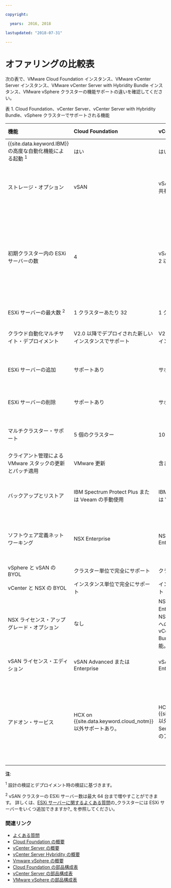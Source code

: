 ```yaml
---

copyright:

  years:  2016, 2018

lastupdated: "2018-07-31"

---
```


# オファリングの比較表

次の表で、VMware Cloud Foundation インスタンス、VMware vCenter Server インスタンス、VMware vCenter Server with Hybridity Bundle インスタンス、VMware vSphere クラスターの機能サポートの違いを確認してください。

表 1. Cloud Foundation、vCenter Server、vCenter Server with Hybridity Bundle、vSphere クラスターでサポートされる機能

| 機能                          | Cloud Foundation    | vCenter Server | vCenter Server with Hybridity | VMware vSphere |
|:----------------------------------|:--------------------|:---------------|:-------------------------|:-------------- |
| {{site.data.keyword.IBM}} の高度な自動化機能による起動 <sup>1</sup> | はい | はい | はい | いいえ。自己構築および自己構成 |
| ストレージ・オプション        | vSAN                | vSAN またはファイル・レベルの共有ストレージ (NFS) | vSAN | vSAN またはファイル・レベルの共有ストレージ (NFS) |
| 初期クラスター内の ESXi サーバーの数 | 4 | vSAN の場合は 4、NFS の場合は 2 以上 (3 を強く推奨) | 4 | 既存のクラスターを拡張する場合は 1、新しい vSAN クラスターの場合は 4、NFS を使用する新しいクラスターの場合は 3 以上 |
| ESXi サーバーの最大数 <sup>2</sup> | 1 クラスターあたり 32      | 1 クラスターあたり 59     | 1 クラスターあたり 59 | 1 クラスターあたり 60     |
| クラウド自動化マルチサイト・デプロイメント | V2.0 以降でデプロイされた新しいインスタンスでサポート | V2.0 以降でデプロイされた新しいインスタンスでサポート | サポートあり | サポートあり。 自動構成は含まない |
| ESXi サーバーの追加              | サポートあり           | サポートあり | サポートあり | サポートあり。 自動構成は含まない |
| ESXi サーバーの削除           | サポートあり           | サポートあり | サポートあり | サポートあり。 自動構成は含まない |
| マルチクラスター・サポート         | 5 個のクラスター | 10 個のクラスター | 10 個のクラスター | サポートあり。 自動構成は含まない |
| クライアント管理による VMware スタックの更新とパッチ適用 | VMware 更新 | 含まれない | 含まれない | 含まれない |
| バックアップとリストア            | IBM Spectrum Protect Plus または Veeam の手動使用 | IBM Spectrum Protect Plus または Veeam の手動使用 | IBM Spectrum Protect Plus または Veeam の手動使用 | バックアップとリストアのソリューションは含まれない |
| ソフトウェア定義ネットワーキング   | NSX Enterprise   | NSX Base、Advanced、Enterprise | NSX Advanced または Enterprise | NSX Standard、Base、Enterprise。 自動構成は含まない |
| vSphere と vSAN の BYOL | クラスター単位で完全にサポート   | クラスター単位で完全にサポート     | サポートなし | サポートあり |
| vCenter と NSX の BYOL | インスタンス単位で完全にサポート   | インスタンス単位で完全にサポート     | サポートなし | サポートあり |
| NSX ライセンス・アップグレード・オプション           | なし   | NSX Base から Advanced または Enterprise へのアップグレード、NSX Advanced から Enterprise へのアップグレードが可能。 vCenter Server with Hybridity Bundle へのアップグレードが可能。 | NSX Advanced から Enterprise へのアップグレードが可能  | なし |
| vSAN ライセンス・エディション         | vSAN Advanced または Enterprise  | vSAN Advanced または Enterprise  | vSAN Advanced または Enterprise | vSAN Advanced または Enterprise  |
| アドオン・サービス               | HCX on {{site.data.keyword.cloud_notm}} 以外サポートあり。  | HCX on {{site.data.keyword.cloud_notm}} 以外サポートあり。 vCenter Server with Hybridity Bundle へのアップグレードが可能。 | HCX on {{site.data.keyword.cloud_notm}} を含めてサポートあり。 | このソリューションの自動化によってはサポートされませんが、独自のソフトウェアを持ち込んでインストールできます。 |

**注**:

<sup>1</sup> 設計の検証とデプロイメント時の検証に基づきます。

<sup>2</sup> vSAN クラスターの ESXi サーバー数は最大 64 台まで増やすことができます。 詳しくは、[ESXi サーバーに関するよくある質問](faq_esxi.html)の_クラスターには ESXi サーバーをいくつ追加できますか?_ を参照してください。

### 関連リンク

* [よくある質問](faq.html)
* [Cloud Foundation の概要](../sddc/sd_cloudfoundationoverview.html)
* [vCenter Server の概要](../vcenter/vc_vcenterserveroverview.html)
* [vCenter Server Hybridity の概要](../vcenter/vc_hybrid_overview.html)
* [Vmware vSphere の概要](../vsphere/vs_vsphereclusteroverview.html)
* [Cloud Foundation の部品構成表](../sddc/sd_bom.html)
* [vCenter Server の部品構成表](../vcenter/vc_bom.html)
* [VMware vSphere の部品構成表](../vsphere/vs_bom.html)
